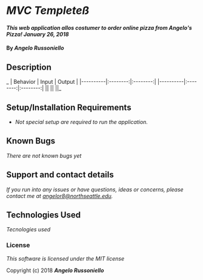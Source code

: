 # _MVC Templeteß_

#### _This web application allos costumer to order online pizza from Angelo's Pizza! January 26, 2018_

#### By _**Angelo Russoniello**_

## Description
_
| Behavior |  Input   |  Output  |
|----------|:--------:|:--------:|
|----------|:--------:|:--------:|
|| || ||_

## Setup/Installation Requirements

* _Not special setup are required to run the application._


## Known Bugs

_There are not known bugs yet_

## Support and contact details

_If you run into any issues or have questions, ideas or concerns, please contact me at angelor8@northseattle.edu._

## Technologies Used

_Tecnologies used_

### License

*This software is licensed under the MIT license*

Copyright (c) 2018 **_Angelo Russoniello_**
